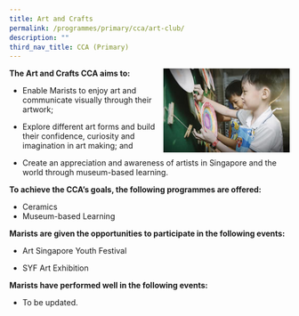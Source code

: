 ```yaml
---
title: Art and Crafts
permalink: /programmes/primary/cca/art-club/
description: ""
third_nav_title: CCA (Primary)
---
```

<img align="right" src="/images/CCA/Primary/Art%20Club_D1R0786.jpg" style="width:45%">

**The Art and Crafts CCA aims to:**&nbsp;

*   Enable Marists to enjoy art and communicate visually through their artwork;
*   Explore different art forms and build their confidence, curiosity and imagination in art making; and  
    
*   Create an appreciation and awareness of artists in Singapore and the world through museum-based learning.

**To achieve the CCA’s goals, the following programmes are offered:**&nbsp;

*   Ceramics
*   Museum-based Learning

  

**Marists are given the opportunities to participate in the following events:**&nbsp;

*   Art Singapore Youth Festival  
    
*   SYF&nbsp;Art&nbsp;Exhibition  
    

  

**Marists have performed well in the following events:**&nbsp;

*   To be updated.